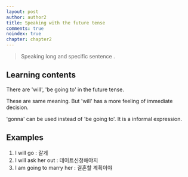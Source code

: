 ```yaml
---
layout: post
author: author2
title: Speaking with the future tense
comments: true
noindex: true
chapter: chapter2
---
```

>Speaking long and specific sentence .

## Learning contents

There are 'will', 'be going to' in the future tense.

These are same meaning. But 'will' has a more feeling of immediate decision.

'gonna' can be used instead of 'be going to'. It is a informal expression.

## Examples

1. I will go
: 갈게
2. I will ask her out
: 데이트신청해야지
3. I am going to marry her
: 결혼할 계획이야
